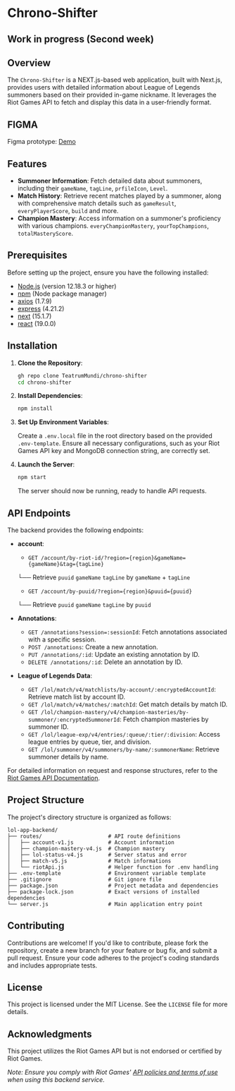 # Chrono-Shifter

## Work in progress (Second week)

## Overview

The `Chrono-Shifter` is a NEXT.js-based web application, built with Next.js, provides users with detailed information about League of Legends summoners based on their provided in-game nickname. It leverages the Riot Games API to fetch and display this data in a user-friendly format.

## FIGMA
Figma prototype: [Demo](https://www.figma.com/proto/ym7Uvqh216ZOG2iV6toc3T?node-id=0-1&t=7L1R5Ta12My8RGyB-6)

## Features

- **Summoner Information**: Fetch detailed data about summoners, including their `gameName`, `tagLine`, `prfileIcon`, `Level`.
- **Match History**: Retrieve recent matches played by a summoner, along with comprehensive match details such as `gameResult`, `everyPlayerScore`, `build` and more.
- **Champion Mastery**: Access information on a summoner's proficiency with various champions. `everyChampionMastery`, `yourTopChampions`, `totalMasteryScore`.

## Prerequisites

Before setting up the project, ensure you have the following installed:

- [Node.js](https://nodejs.org/) (version 12.18.3 or higher)
- [npm](https://www.npmjs.com/) (Node package manager)
- [axios](https://axios-http.com/) (1.7.9)
- [express](https://expressjs.com/) (4.21.2)
- [next](https://nextjs.org/) (15.1.7)
- [react](https://react.dev/) (19.0.0)

## Installation

1. **Clone the Repository**:

   ```bash
   gh repo clone TeatrumMundi/chrono-shifter
   cd chrono-shifter
   ```

2. **Install Dependencies**:

   ```bash
   npm install
   ```

3. **Set Up Environment Variables**:

   Create a `.env.local` file in the root directory based on the provided `.env-template`. Ensure all necessary configurations, such as your Riot Games API key and MongoDB connection string, are correctly set.


4. **Launch the Server**:

   ```bash
   npm start
   ```

   The server should now be running, ready to handle API requests.

## API Endpoints

The backend provides the following endpoints:

- **account**:
    - `GET /account/by-riot-id/?region={region}&gameName={gameName}&tag={tagLine}`
      
     └── Retrieve `puuid` `gameName` `tagLine` by `gameName` + `tagLine`
  
    - `GET /account/by-puuid/?region={region}&puuid={puuid}`
      
     └── Retrieve `puuid` `gameName` `tagLine` by `puuid`

- **Annotations**:
    - `GET /annotations?session=:sessionId`: Fetch annotations associated with a specific session.
    - `POST /annotations`: Create a new annotation.
    - `PUT /annotations/:id`: Update an existing annotation by ID.
    - `DELETE /annotations/:id`: Delete an annotation by ID.

- **League of Legends Data**:
    - `GET /lol/match/v4/matchlists/by-account/:encryptedAccountId`: Retrieve match list by account ID.
    - `GET /lol/match/v4/matches/:matchId`: Get match details by match ID.
    - `GET /lol/champion-mastery/v4/champion-masteries/by-summoner/:encryptedSummonerId`: Fetch champion masteries by summoner ID.
    - `GET /lol/league-exp/v4/entries/:queue/:tier/:division`: Access league entries by queue, tier, and division.
    - `GET /lol/summoner/v4/summoners/by-name/:summonerName`: Retrieve summoner details by name.

For detailed information on request and response structures, refer to the [Riot Games API Documentation](https://developer.riotgames.com/apis).

## Project Structure

The project's directory structure is organized as follows:

```
lol-app-backend/
├── routes/                     # API route definitions
│   ├── account-v1.js           # Account information
│   ├── champion-mastery-v4.js  # Champion mastery
│   ├── lol-status-v4.js        # Server status and error
│   ├── match-v5.js             # Match informations
│   └── riotApi.js              # Helper function for .env handling         
├── .env-template               # Environment variable template
├── .gitignore                  # Git ignore file
├── package.json                # Project metadata and dependencies
├── package-lock.json           # Exact versions of installed dependencies
└── server.js                   # Main application entry point
```

## Contributing

Contributions are welcome! If you'd like to contribute, please fork the repository, create a new branch for your feature or bug fix, and submit a pull request. Ensure your code adheres to the project's coding standards and includes appropriate tests.

## License

This project is licensed under the MIT License. See the `LICENSE` file for more details.

## Acknowledgments

This project utilizes the Riot Games API but is not endorsed or certified by Riot Games.

*Note: Ensure you comply with Riot Games' [API policies and terms of use](https://developer.riotgames.com/policies) when using this backend service.*
